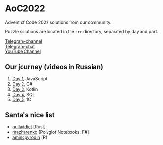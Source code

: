 # AoC2022

[Advent of Code 2022](https://adventofcode.com/2022) solutions from our community. 

Puzzle solutions are located in the `src` directory, separated by day and part.

[Telegram-channel](https://t.me/konturAoC2022)  
[Telegram-chat](https://t.me/konturAoC2022_chat)  
[YouTube Channel](https://www.youtube.com/c/KonturTech)  

## Our journey (videos in Russian)

1. [Day 1](https://youtu.be/LwofK-9jYm4), JavaScript
2. [Day 2](https://youtu.be/EwA-KUf6_dA), C#
3. [Day 3](https://youtu.be/1o09OFd_xHk), Kotlin
4. [Day 4](https://youtu.be/TZXeuKSoneo), SQL
5. [Day 5](https://youtu.be/qt-E-mp2eKA), 1С

## Santa's nice list

- [nulladdict](https://github.com/nulladdict/aoc-2022) [Rust]
- [mazharenko](https://github.com/mazharenko/AoC-2022) [Polyglot Notebooks, F#]
- [aminopyrodin](https://github.com/Aminopyridin/aoc2022) [R]
